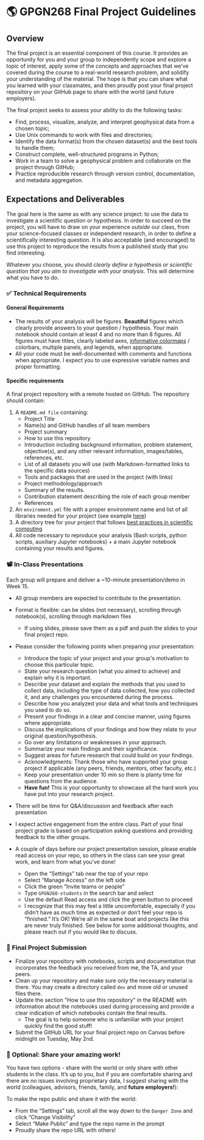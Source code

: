 # 🌎 GPGN268 Final Project Guidelines

## Overview

The final project is an essential component of this course. It provides an opportunity for you and your group to independently scope and explore a topic of interest, apply some of the concepts and approaches that we’ve covered during the course to a real-world research problem, and solidify your understanding of the material. The hope is that you can share what you learned with your classmates, and then proudly post your final project repository on your GitHub page to share with the world (and future employers).

The final project seeks to assess your ability to do the following tasks:

-   Find, process, visualize, analyze, and interpret geophysical data from a chosen topic;
-   Use Unix commands to work with files and directories;
-   Identify the data format(s) from the chosen dataset(s) and the best tools to handle them;
-   Construct complete, well-structured programs in Python;
-   Work in a team to solve a geophysical problem and collaborate on the project through GitHub;
-   Practice reproducible research through version control, documentation, and metadata aggregation.

## Expectations and Deliverables

The goal here is the same as with any science project: to use the data to investigate a scientific question or hypothesis. In order to succeed on the project, you will have to draw on your experience _outside_ our class, from your science-focused classes or independent research, in order to define a scientifically interesting question. It is also acceptable (and encouraged) to use this project to reproduce the results from a published study that you find interesting.

Whatever you choose, you should _clearly define a hypothesis or scientific question that you aim to investigate with your analysis_. This will determine what you have to do.


### ✅ Technical Requirements

####  General Requirements

- The results of your analysis will be figures. **Beautiful** figures which clearly provide answers to your question / hypothesis. Your main notebook should contain at least 4 and no more than 8 figures. All figures must have titles, clearly labeled axes, [informative colormaps](https://jakevdp.github.io/blog/2014/10/16/how-bad-is-your-colormap/) / colorbars, multiple panels, and legends, when appropriate. 
- All your code must be well-documented with comments and functions when appropriate.  I expect you to use expressive variable names and proper formatting. 

#### Specific requirements

A final project repository with a remote hosted on GitHub. The repository should contain:

1.  A `README.md file` containing:
	- Project Title
	-   Name(s) and GitHub handles of all team members
	-   Project summary
	- How to use this repository
	-   Introduction including background information, problem statement, objective(s), and any other relevant information, images/tables, references, etc.
	-   List of all datasets you will use (with Markdown-formatted links to the specific data sources)
	-   Tools and packages that are used in the project (with links)
	-   Project methodology/approach
	-   Summary of the results.
	- Contribution statement describing the role of each group member
	-   References
2.  An `enviroment.yml` file with a proper environment name and list of all libraries needed for your project (see example [here](https://github.com/GPGN-268/GPGN268-CORE/blob/main/environment.yml))
3. A directory tree for your project that follows [best practices in scientific computing](https://github.com/GPGN-268/GPGN268-CORE/blob/main/lecture-notes/L03-files-directories.md)
4. All code necessary to reproduce your analysis (Bash scripts, python scripts, auxiliary Jupyter notebooks) + a main Jupyter notebook containing your results and figures.

### 📽️ In-Class Presentations

 Each group will prepare and deliver a ~10-minute presentation/demo in Week 15.

-  All group members are expected to contribute to the presentation.
-   Format is flexible: can be slides (not necessary), scrolling through notebook(s), scrolling through markdown files
	-   If using slides, please save them as a pdf and push the slides to your final project repo. 
-   Please consider the following points when preparing your presentation:
	- Introduce the topic of your project and your group's motivation to choose this particular topic.
	- State your research question (what you aimed to achieve) and explain why it is important.
   	- Describe your dataset and explain the methods that you used to collect data, including the type of data collected, how you collected it, and any challenges you encountered during the process.
	- Describe how you analyzed your data and what tools and techniques you used to do so.
	- Present your findings in a clear and concise manner, using figures where appropriate.
	- Discuss the implications of your findings and how they relate to your original question/hypothesis.
	- Go over any limitations or weaknesses in your approach.
	- Summarize your main findings and their significance.
 	- Suggest areas for future research that could build on your findings.
	- Acknowledgments: Thank those who have supported your group project if applicable (any peers, friends, mentors, other faculty, etc.)
	- Keep your presentation under 10 min so there is planty time for questions from the audience.
	- **Have fun!** This is your opportunity to showcase all the hard work you have put into your research project.

-   There will be time for Q&A/discussion and feedback after each presentation    
-   I expect active engagement from the entire class. Part of your final project grade is based on participation asking questions and providing feedback to the other groups.
-   A couple of days before our project presentation session, please enable read access on your repo, so others in the class can see your great work, and learn from what you’ve done!
	-   Open the “Settings” tab near the top of your repo  
	-   Select “Manage Access” on the left side
	-   Click the green “Invite teams or people”
	-   Type `GPGN268-students` in the search bar and select
	-   Use the default Read access and click the green button to proceed
	-   I recognize that this may feel a little uncomfortable, especially if you didn’t have as much time as expected or don’t feel your repo is “finished.” It’s OK! We’re all in the same boat and projects like this are never truly finished. See below for some additional thoughts, and please reach out if you would like to discuss.

### 📆 Final Project Submission

-   Finalize your repository with notebooks, scripts and documentation that incorporates the feedback you received from me, the TA, and your peers.        
-   Clean up your repository and make sure only the necessary material is there. You may create a directory called `dev` and move old or unused files there.
-   Update the section "How to use this repository" in the README with information about the notebooks used during processing and provide a clear indication of which notebooks contain the final results.
	-   The goal is to help someone who is unfamiliar with your project quickly find the good stuff!
-   Submit the GitHub URL for your final project repo on Canvas before midnight on Tuesday, May 2nd. 

### 🚀 Optional: Share your amazing work!

You have two options - share with the world or only share with other students in the class. It’s up to you, but if you are comfortable sharing and there are no issues involving proprietary data, I suggest sharing with the world (colleagues, advisors, friends, family, and **future employers!**):

To make the repo public and share it with the world:
-   From the “Settings” tab, scroll all the way down to the `Danger Zone` and click “Change Visibility”
-   Select “Make Public” and type the repo name in the prompt
-   Proudly share the repo URL with others!



